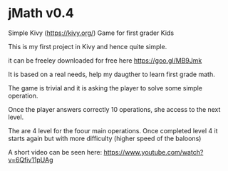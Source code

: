 # jMath v0.4
Simple Kivy (https://kivy.org/) Game for first grader Kids

This is my first project in Kivy and hence quite simple.

it can be freeley downloaded for free here https://goo.gl/MB9Jmk 

It is based on a real needs, help my daugther to learn first grade math.

The game is trivial and it is asking the player to solve some simple operation.

Once the player answers correctly 10 operations, she access to the next level.

The are 4 level for the foour main operations. Once completed level 4 it starts again but with more difficulty (higher speed of the baloons)

A short video can be seen here: https://www.youtube.com/watch?v=6Qfiv11pUAg




